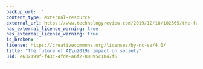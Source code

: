 ```yaml
---
backup_url: ''
content_type: external-resource
external_url: https://www.technologyreview.com/2019/12/18/102365/the-future-of-ais-impact-on-society/
has_external_licence_warning: true
has_external_license_warning: true
is_broken: ''
license: https://creativecommons.org/licenses/by-nc-sa/4.0/
title: "The future of AI\u2019s impact on society"
uid: e632199f-f43c-4fde-a6f2-88095c1047f6
---
```

